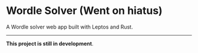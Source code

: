 # Wordle Solver (Went on hiatus)

A Wordle solver web app built with Leptos and Rust.

---

**This project is still in development**.

